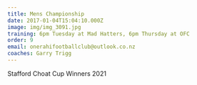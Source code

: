 ```yaml
---
title: Mens Championship
date: 2017-01-04T15:04:10.000Z
image: img/img_3091.jpg
training: 6pm Tuesday at Mad Hatters, 6pm Thursday at OFC
order: 9
email: onerahifootballclub@outlook.co.nz
coaches: Garry Trigg
---
```

 Stafford Choat Cup Winners 2021